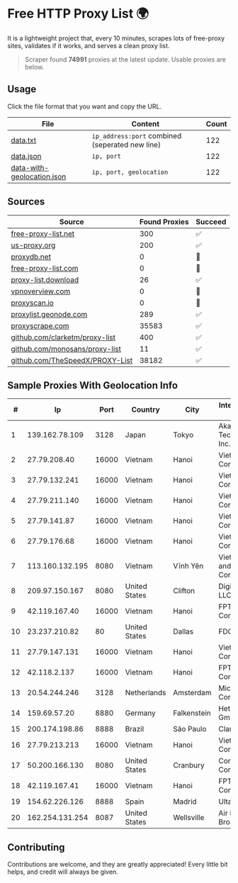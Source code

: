 
# Free HTTP Proxy List 🌍

It is a lightweight project that, every 10 minutes, scrapes lots of free-proxy sites, validates if it works, and serves a clean proxy list.


> Scraper found **74991** proxies at the latest update. Usable proxies are below.

## Usage

Click the file format that you want and copy the URL.


|File|Content|Count|
|----|-------|-----|
|[data.txt](https://raw.githubusercontent.com/themiralay/Proxy-List-World/master/data.txt)|`ip_address:port` combined (seperated new line)|122|
|[data.json](https://raw.githubusercontent.com/themiralay/Proxy-List-World/master/data.json)|`ip, port`|122|
|[data-with-geolocation.json](https://raw.githubusercontent.com/themiralay/Proxy-List-World/master/data-with-geolocation.json)|`ip, port, geolocation`|122|

## Sources

|Source|Found Proxies|Succeed|
|------|-------------|-------|
|[free-proxy-list.net](https://free-proxy-list.net)|300|✅|
|[us-proxy.org](https://www.us-proxy.org)|200|✅|
|[proxydb.net](http://proxydb.net)|0|🚫|
|[free-proxy-list.com](https://free-proxy-list.com/?page=&port=&type%5B%5D=http&type%5B%5D=https&up_time=0&search=Search)|0|🚫|
|[proxy-list.download](https://www.proxy-list.download/HTTP)|26|✅|
|[vpnoverview.com](https://vpnoverview.com/privacy/anonymous-browsing/free-proxy-servers)|0|🚫|
|[proxyscan.io](https://www.proxyscan.io)|0|🚫|
|[proxylist.geonode.com](https://proxylist.geonode.com/api/proxy-list?limit=300&page=1&sort_by=lastChecked&sort_type=desc&protocols=http,https)|289|✅|
|[proxyscrape.com](https://api.proxyscrape.com/v2/?request=displayproxies&protocol=http&timeout=10000&country=all&ssl=all&anonymity=all)|35583|✅|
|[github.com/clarketm/proxy-list](https://raw.githubusercontent.com/clarketm/proxy-list/master/proxy-list-raw.txt)|400|✅|
|[github.com/monosans/proxy-list](https://raw.githubusercontent.com/monosans/proxy-list/main/proxies/http.txt)|11|✅|
|[github.com/TheSpeedX/PROXY-List](https://raw.githubusercontent.com/TheSpeedX/PROXY-List/master/http.txt)|38182|✅|


## Sample Proxies With Geolocation Info

|#|Ip|Port|Country|City|Internet Service Provider|
|-|--|----|-------|----|-------------------------|
|1|139.162.78.109|3128|Japan|Tokyo|Akamai Technologies, Inc.|
|2|27.79.208.40|16000|Vietnam|Hanoi|Viettel Corporation|
|3|27.79.132.241|16000|Vietnam|Hanoi|Viettel Corporation|
|4|27.79.211.140|16000|Vietnam|Hanoi|Viettel Corporation|
|5|27.79.141.87|16000|Vietnam|Hanoi|Viettel Corporation|
|6|27.79.176.68|16000|Vietnam|Hanoi|Viettel Corporation|
|7|113.160.132.195|8080|Vietnam|Vĩnh Yên|VietNam Post and Telecom Corporation|
|8|209.97.150.167|8080|United States|Clifton|DigitalOcean, LLC|
|9|42.119.167.40|16000|Vietnam|Hanoi|FPT Telecom Company|
|10|23.237.210.82|80|United States|Dallas|FDCservers.net|
|11|27.79.147.131|16000|Vietnam|Hanoi|Viettel Corporation|
|12|42.118.2.137|16000|Vietnam|Hanoi|FPT Telecom Company|
|13|20.54.244.246|3128|Netherlands|Amsterdam|Microsoft Corporation|
|14|159.69.57.20|8880|Germany|Falkenstein|Hetzner Online GmbH|
|15|200.174.198.86|8888|Brazil|São Paulo|Claro S.A|
|16|27.79.213.213|16000|Vietnam|Hanoi|Viettel Corporation|
|17|50.200.166.130|8080|United States|Cranbury|Comcast Cable Communications|
|18|42.119.167.41|16000|Vietnam|Hanoi|FPT Telecom Company|
|19|154.62.226.126|8888|Spain|Madrid|Ultahost, Inc.|
|20|162.254.131.254|8087|United States|Wellsville|Air Link Rural Broadband, LLC|



## Contributing

Contributions are welcome, and they are greatly appreciated! Every
little bit helps, and credit will always be given.

